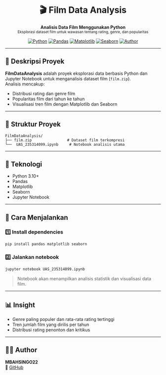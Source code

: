 <h1 align="center">🎬 Film Data Analysis</h1>
<p align="center">
  <b>Analisis Data Film Menggunakan Python</b><br>
  <sub>Eksplorasi dataset film untuk wawasan tentang rating, genre, dan popularitas</sub>
</p>

<div align="center">

[![Python](https://img.shields.io/badge/Python-3.10+-blue?logo=python)](https://www.python.org/)
[![Pandas](https://img.shields.io/badge/Pandas-Data%20Analysis-yellow?logo=pandas)](https://pandas.pydata.org/)
[![Matplotlib](https://img.shields.io/badge/Matplotlib-Visualization-success?logo=matplotlib)](https://matplotlib.org/)
[![Seaborn](https://img.shields.io/badge/Seaborn-Statistical%20Plots-orange?logo=seaborn)](https://seaborn.pydata.org/)
[![Author](https://img.shields.io/badge/Author-MBAHSINGO22-blue)](https://github.com/MBAHSINGO22)

</div>

---

## 📖 Deskripsi Proyek

**FilmDataAnalysis** adalah proyek eksplorasi data berbasis Python dan Jupyter Notebook untuk menganalisis dataset film (`film.zip`).  
Analisis mencakup:
- Distribusi rating dan genre film
- Popularitas film dari tahun ke tahun
- Visualisasi tren film dengan Matplotlib dan Seaborn

---

## 📂 Struktur Proyek

```
FilmDataAnalysis/
├── film.zip                # Dataset film terkompresi
└──  UAS_235314099.ipynb     # Notebook analisis utama
```

---

## 🧰 Teknologi

- Python 3.10+
- Pandas
- Matplotlib
- Seaborn
- Jupyter Notebook

---

## 🚀 Cara Menjalankan

### 1️⃣ Install dependencies
```bash
pip install pandas matplotlib seaborn
```

### 2️⃣ Jalankan notebook
```bash
jupyter notebook UAS_235314099.ipynb
```

> Notebook akan menampilkan analisis statistik dan visualisasi data film.

---

## 📊 Insight

- Genre paling populer dan rata-rata rating tertinggi
- Tren jumlah film yang dirilis per tahun
- Distribusi rating penonton dan kritikus

---

## 👨‍💻 Author

**MBAHSINGO22**  
🔗 [GitHub](https://github.com/MBAHSINGO22)
